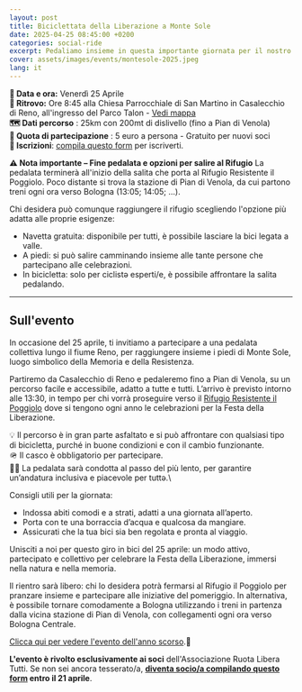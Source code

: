 ```yaml
---
layout: post
title: Biciclettata della Liberazione a Monte Sole
date: 2025-04-25 08:45:00 +0200
categories: social-ride
excerpt: Pedaliamo insieme in questa importante giornata per il nostro Territorio
cover: assets/images/events/montesole-2025.jpeg
lang: it
---
```

**📅 Data e ora:** Venerdì 25 Aprile\
**📍 Ritrovo:** Ore 8:45 alla Chiesa Parrocchiale di San Martino in Casalecchio di Reno, all'ingresso del Parco Talon - [Vedi mappa](https://chat.whatsapp.com/L0AhkPWrf7PKQyTK6Fuf16)\
**🗺️ Dati percorso** : 25km con 200mt di dislivello (fino a Pian di Venola)\
**💸 Quota di partecipazione** : 5 euro a persona - Gratuito per nuovi soci\
**📝 Iscrizioni**: [compila questo form](https://docs.google.com/forms/d/e/1FAIpQLScm1jzZi_eIxzBMGwa1-eRXCYbbVY8m0o0VzZg9NLpCAcDiRw/viewform?usp=dialog) per iscriverti.

**⚠️ Nota importante – Fine pedalata e opzioni per salire al Rifugio**
La pedalata terminerà all'inizio della salita che porta al Rifugio Resistente il Poggiolo. Poco distante si trova la stazione di Pian di Venola, da cui partono treni ogni ora verso Bologna (13:05; 14:05; ...).

Chi desidera può comunque raggiungere il rifugio scegliendo l'opzione più adatta alle proprie esigenze:
- Navetta gratuita: disponibile per tutti, è possibile lasciare la bici legata a valle.
- A piedi: si può salire camminando insieme alle tante persone che partecipano alle celebrazioni.
- In bicicletta: solo per ciclistə esperti/e, è possibile affrontare la salita pedalando.

---
## Sull'evento

In occasione del 25 aprile, ti invitiamo a partecipare a una pedalata collettiva lungo il fiume Reno, per raggiungere insieme i piedi di Monte Sole, luogo simbolico della Memoria e della Resistenza.

Partiremo da Casalecchio di Reno e pedaleremo fino a Pian di Venola, su un percorso facile e accessibile, adatto a tutte e tutti. L’arrivo è previsto intorno alle 13:30, in tempo per chi vorrà proseguire verso il [Rifugio Resistente il Poggiolo]([https://rifugioresistente.it/](https://rifugioresistente.it/chi-siamo/)) dove si tengono ogni anno le celebrazioni per la Festa della Liberazione.

💡 Il percorso è in gran parte asfaltato e si può affrontare con qualsiasi tipo di bicicletta, purché in buone condizioni e con il cambio funzionante.\
🪖 Il casco è obbligatorio per partecipare.\
🚴‍♂️ La pedalata sarà condotta al passo del più lento, per garantire un’andatura inclusiva e piacevole per tuttə.\

Consigli utili per la giornata:
- Indossa abiti comodi e a strati, adatti a una giornata all’aperto.
- Porta con te una borraccia d’acqua e qualcosa da mangiare.
- Assicurati che la tua bici sia ben regolata e pronta al viaggio.

Unisciti a noi per questo giro in bici del 25 aprile: un modo attivo, partecipato e collettivo per celebrare la Festa della Liberazione, immersi nella natura e nella memoria.

Il rientro sarà libero: chi lo desidera potrà fermarsi al Rifugio il Poggiolo per pranzare insieme e partecipare alle iniziative del pomeriggio. In alternativa, è possibile tornare comodamente a Bologna utilizzando i treni in partenza dalla vicina stazione di Pian di Venola, con collegamenti ogni ora verso Bologna Centrale.

[Clicca qui per vedere l'evento dell'anno scorso](https://www.instagram.com/reel/C6ZJweYM28U/?igsh=MXZoMW8ybXU3cDJlNQ==).💫


**L'evento è rivolto esclusivamente ai soci** dell'Associazione Ruota Libera Tutti. 
Se non sei ancora tesserato/a, **[diventa socio/a compilando questo form](https://ruota-libera-tutti.github.io/tesseramento) entro il 21 aprile**.
